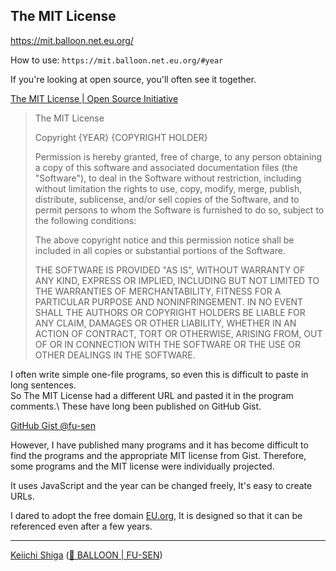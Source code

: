 ## The MIT License

<https://mit.balloon.net.eu.org/>

How to use: `https://mit.balloon.net.eu.org/#year`

If you're looking at open source, you'll often see it together.

[The MIT License | Open Source Initiative](https://opensource.org/licenses/mit-license.php)

> The MIT License
>
> Copyright {YEAR} {COPYRIGHT HOLDER}
>
> Permission is hereby granted, free of charge, to any person obtaining a copy of this software and associated documentation files (the "Software"), to deal in the Software without restriction, including without limitation the rights to use, copy, modify, merge, publish, distribute, sublicense, and/or sell copies of the Software, and to permit persons to whom the Software is furnished to do so, subject to the following conditions:
>
> The above copyright notice and this permission notice shall be included in all copies or substantial portions of the Software.
>
> THE SOFTWARE IS PROVIDED "AS IS", WITHOUT WARRANTY OF ANY KIND, EXPRESS OR IMPLIED, INCLUDING BUT NOT LIMITED TO THE WARRANTIES OF MERCHANTABILITY, FITNESS FOR A PARTICULAR PURPOSE AND NONINFRINGEMENT. IN NO EVENT SHALL THE AUTHORS OR COPYRIGHT HOLDERS BE LIABLE FOR ANY CLAIM, DAMAGES OR OTHER LIABILITY, WHETHER IN AN ACTION OF CONTRACT, TORT OR OTHERWISE, ARISING FROM, OUT OF OR IN CONNECTION WITH THE SOFTWARE OR THE USE OR OTHER DEALINGS IN THE SOFTWARE.

I often write simple one-file programs, so even this is difficult to paste in long sentences.\
So The MIT License had a different URL and pasted it in the program comments.\ These have long been published on GitHub Gist.

[GitHub Gist @fu-sen](https://gist.github.com/fu-sen)

However, I have published many programs and it has become difficult to find the programs and the appropriate MIT license from Gist.
Therefore, some programs and the MIT license were individually projected.

It uses JavaScript and the year can be changed freely, It's easy to create URLs.

I dared to adopt the free domain [EU.org](https://www.eu.org/), It is designed so that it can be referenced even after a few years.

___

[Keiichi Shiga](https://www.facebook.com/keiichishiga) ([🎈 BALLOON | FU-SEN](https://balloon.cm/))
